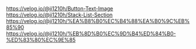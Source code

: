 https://velog.io/@ji1210h/Button-Text-Image
https://velog.io/@ji1210h/Stack-List-Section
https://velog.io/@ji1210h/%EA%B8%B0%EC%B4%88%EA%B0%9C%EB%85%90
https://velog.io/@ji1210h/%EB%8D%B0%EC%9D%B4%ED%84%B0-%ED%83%80%EC%9E%85
